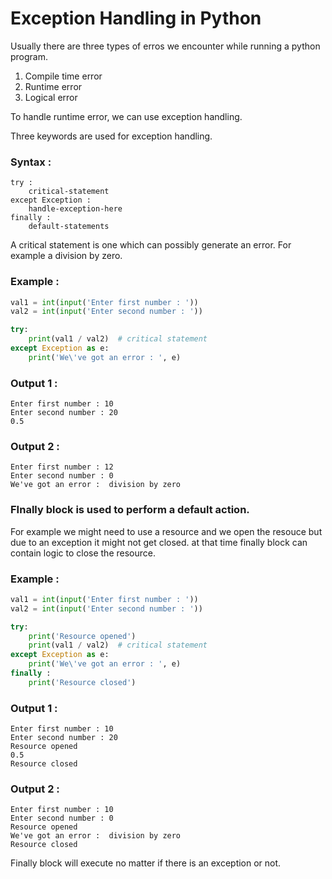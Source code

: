 # Exception Handling in Python

Usually there are three types of erros we encounter while running a python program.

1. Compile time error
2. Runtime error
3. Logical error

To handle runtime error, we can use exception handling.

Three keywords are used for exception handling.
### Syntax :
```
try :
    critical-statement
except Exception :
    handle-exception-here
finally :
    default-statements        
```

A critical statement is one which can possibly generate an error. For example a division by zero.

### Example :
```python
val1 = int(input('Enter first number : '))
val2 = int(input('Enter second number : '))

try:
    print(val1 / val2)  # critical statement
except Exception as e:
    print('We\'ve got an error : ', e)
```

### Output 1 :
```
Enter first number : 10
Enter second number : 20
0.5
```
### Output 2 :
```
Enter first number : 12
Enter second number : 0
We've got an error :  division by zero
```

### FInally block is used to perform a default action.
For example we might need to use a resource and we open the resouce but due to an exception it might not get closed. at that time finally block can contain logic to close the resource.

### Example :
```python
val1 = int(input('Enter first number : '))
val2 = int(input('Enter second number : '))

try:
    print('Resource opened')
    print(val1 / val2)  # critical statement
except Exception as e:
    print('We\'ve got an error : ', e)
finally :
    print('Resource closed')

```
### Output 1 :
```
Enter first number : 10
Enter second number : 20
Resource opened
0.5
Resource closed
```

### Output 2 :
```
Enter first number : 10
Enter second number : 0
Resource opened
We've got an error :  division by zero
Resource closed
```

Finally block will execute no matter if there is an exception or not.